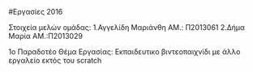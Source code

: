 #Eργασίες 2016

Στοιχεία μελών ομάδας: 1.Αγγελίδη Μαριάνθη
                         ΑΜ.: Π2013061
                       2.Δήμα Μαρία
                         ΑΜ.:Π2013029
                         
1o Παραδοτέο
Θέμα Εργασίας: Εκπαιδευτικο βιντεοπαιχνίδι με άλλο εργαλείο εκτός του scratch


          

